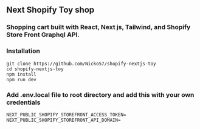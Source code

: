 ## Next Shopify Toy shop

### Shopping cart built with React, Next js, Tailwind, and Shopify Store Front Graphql API.

### Installation

```
git clone https://github.com/Nicko57/shopify-nextjs-toy
cd shopify-nextjs-toy
npm install
npm run dev
```

### Add .env.local file to root directory and add this with your own credentials

```
NEXT_PUBLIC_SHOPIFY_STOREFRONT_ACCESS_TOKEN=
NEXT_PUBLIC_SHOPIFY_STOREFRONT_API_DOMAIN=
```

